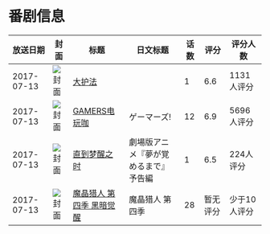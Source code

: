 # 番剧信息

|放送日期|封面|标题|日文标题|话数|评分|评分人数|
|---|---|---|---|---|---|---|
|2017-07-13|![封面](https://lain.bgm.tv/pic/cover/c/42/15/186620_Zd7jJ.jpg)|[大护法](https://bangumi.tv/subject/186620)||1|6.6|1131人评分|
|2017-07-13|![封面](https://lain.bgm.tv/pic/cover/c/c9/f3/195816_8fZHP.jpg)|[GAMERS电玩咖](https://bangumi.tv/subject/195816)|ゲーマーズ!|12|6.9|5696人评分|
|2017-07-13|![封面](https://lain.bgm.tv/pic/cover/c/02/14/219769_70Dkq.jpg)|[直到梦醒之时](https://bangumi.tv/subject/219769)|劇場版アニメ『夢が覚めるまで』予告編|1|6.5|224人评分|
|2017-07-13|![封面](https://lain.bgm.tv/pic/cover/c/9d/5c/222960_6o58u.jpg)|[魔晶猎人 第四季 黑暗觉醒](https://bangumi.tv/subject/222960)|魔晶猎人 第四季|28|暂无评分|少于10人评分|
